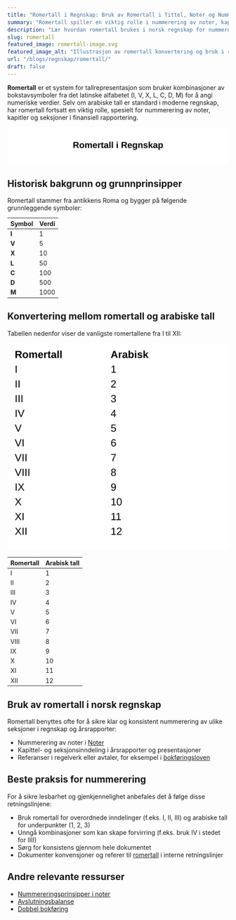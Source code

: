 ```yaml
---
title: "Romertall i Regnskap: Bruk av Romertall i Tittel, Noter og Nummerering"
summary: "Romertall spiller en viktig rolle i nummerering av noter, kapitler og finansiell rapportering i norsk regnskap. Denne artikkelen gir en komplett innføring med eksempler og tabeller."
description: "Lær hvordan romertall brukes i norsk regnskap for nummerering av noter, kapitler og finansiell rapportering. Inkluderer tabeller, eksempler og SVG-illustrasjoner."
slug: romertall
featured_image: romertall-image.svg
featured_image_alt: "Illustrasjon av romertall konvertering og bruk i regnskap"
url: "/blogs/regnskap/romertall/"
draft: false
---
```


**Romertall** er et system for tallrepresentasjon som bruker kombinasjoner av bokstavsymboler fra det latinske alfabetet (I, V, X, L, C, D, M) for å angi numeriske verdier. Selv om arabiske tall er standard i moderne regnskap, har romertall fortsatt en viktig rolle, spesielt for nummerering av noter, kapitler og seksjoner i finansiell rapportering.

![Romertall i Regnskap](romertall-image.svg)

## Historisk bakgrunn og grunnprinsipper

Romertall stammer fra antikkens Roma og bygger på følgende grunnleggende symboler:

| Symbol | Verdi |
|---|---|
| **I** | 1 |
| **V** | 5 |
| **X** | 10 |
| **L** | 50 |
| **C** | 100 |
| **D** | 500 |
| **M** | 1000 |

## Konvertering mellom romertall og arabiske tall

Tabellen nedenfor viser de vanligste romertallene fra I til XII:

![Romertall Tabell](roman-numerals-chart.svg)

| Romertall | Arabisk tall |
|---|---|
| I   | 1   |
| II  | 2   |
| III | 3   |
| IV  | 4   |
| V   | 5   |
| VI  | 6   |
| VII | 7   |
| VIII| 8   |
| IX  | 9   |
| X   | 10  |
| XI  | 11  |
| XII | 12  |

## Bruk av romertall i norsk regnskap

Romertall benyttes ofte for å sikre klar og konsistent nummerering av ulike seksjoner i regnskap og årsrapporter:

* Nummerering av noter i [Noter](/blogs/regnskap/noter "Noter - Komplett Guide til Noter i Regnskap")
* Kapittel- og seksjonsinndeling i årsrapporter og presentasjoner
* Referanser i regelverk eller avtaler, for eksempel i [bokføringsloven](/blogs/regnskap/hva-er-bokforingsloven "Hva er Bokføringsloven? Krav, Regler og Praktisk Veiledning")

## Beste praksis for nummerering

For å sikre lesbarhet og gjenkjennelighet anbefales det å følge disse retningslinjene:

* Bruk romertall for overordnede inndelinger (f.eks. I, II, III) og arabiske tall for underpunkter (1, 2, 3)
* Unngå kombinasjoner som kan skape forvirring (f.eks. bruk IV i stedet for IIII)
* Sørg for konsistens gjennom hele dokumentet
* Dokumenter konvensjoner og referer til [romertall](/blogs/regnskap/romertall "Romertall i Regnskap: Bruk av Romertall i Noter og Kapittelnummerering") i interne retningslinjer

## Andre relevante ressurser

* [Nummereringsprinsipper i noter](/blogs/regnskap/noter "Noter - Komplett Guide til Noter i Regnskap")
* [Avslutningsbalanse](/blogs/regnskap/hva-er-avslutningsbalanse "Hva er Avslutningsbalanse? Komplett Guide til Årsavslutning")
* [Dobbel bokføring](/blogs/regnskap/hva-er-dobbel-bokforing "Hva er Dobbel Bokføring? Komplett Guide til Dobbelt Bokføringssystem")
